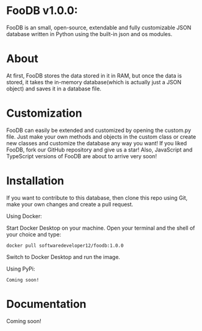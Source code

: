 # FooDB v1.0.0:
FooDB is an small, open-source, extendable and fully customizable JSON database written in Python using the built-in json and os  modules.

# About
At first, FooDB stores the data stored in it in RAM, but once the data is stored, it takes the in-memory database(which is actually just a JSON object) and saves it in a database file.

# Customization
FooDB can easily be extended and customized by opening the custom.py file.
Just make your own methods and objects in the custom class or create new classes and customize the database any way you want!
If you liked FooDB, fork our GitHub repository and give us a star!
Also, JavaScript and TypeScript versions of FooDB are about to arrive very soon!

# Installation
If you want to contribute to this database, then clone this repo using Git, make your own changes and create a pull request.

Using Docker:

Start Docker Desktop on your machine.
Open your terminal and the shell of your choice and type:

```
docker pull softwaredeveloper12/foodb:1.0.0
```

Switch to Docker Desktop and run the image.

Using PyPi:

```
Coming soon!
```

# Documentation
Coming soon!
